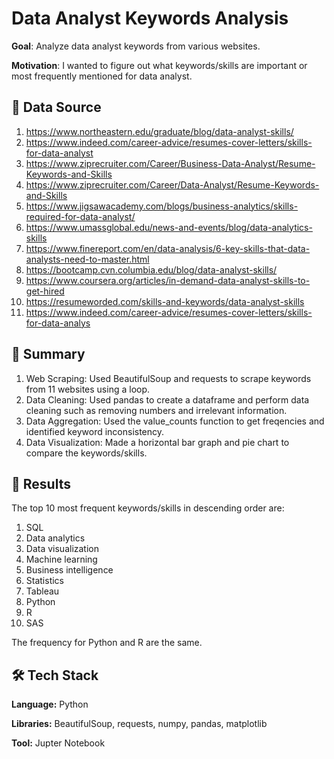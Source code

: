 # Data Analyst Keywords Analysis

**Goal**: Analyze data analyst keywords from various websites.

**Motivation**: I wanted to figure out what keywords/skills are important or most frequently mentioned for data analyst.

## :mag_right: Data Source

1. https://www.northeastern.edu/graduate/blog/data-analyst-skills/
2. https://www.indeed.com/career-advice/resumes-cover-letters/skills-for-data-analyst
3. https://www.ziprecruiter.com/Career/Business-Data-Analyst/Resume-Keywords-and-Skills
4. https://www.ziprecruiter.com/Career/Data-Analyst/Resume-Keywords-and-Skills
5. https://www.jigsawacademy.com/blogs/business-analytics/skills-required-for-data-analyst/
6. https://www.umassglobal.edu/news-and-events/blog/data-analytics-skills
7. https://www.finereport.com/en/data-analysis/6-key-skills-that-data-analysts-need-to-master.html
8. https://bootcamp.cvn.columbia.edu/blog/data-analyst-skills/
9. https://www.coursera.org/articles/in-demand-data-analyst-skills-to-get-hired
10. https://resumeworded.com/skills-and-keywords/data-analyst-skills
11. https://www.indeed.com/career-advice/resumes-cover-letters/skills-for-data-analys

## :open_book: Summary

1. Web Scraping: Used BeautifulSoup and requests to scrape keywords from 11 websites using a loop.
2. Data Cleaning: Used pandas to create a dataframe and perform data cleaning such as removing numbers and irrelevant information.
3. Data Aggregation: Used the value_counts function to get freqencies and identified keyword inconsistency.
4. Data Visualization: Made a horizontal bar graph and pie chart to compare the keywords/skills.

## :dart: Results

The top 10 most frequent keywords/skills in descending order are:
1. SQL
2. Data analytics
3. Data visualization
4. Machine learning
5. Business intelligence
6. Statistics
7. Tableau
8. Python
9. R
10. SAS

The frequency for Python and R are the same.

## :hammer_and_wrench: Tech Stack

**Language:** Python

**Libraries:** BeautifulSoup, requests, numpy, pandas, matplotlib

**Tool:** Jupter Notebook

